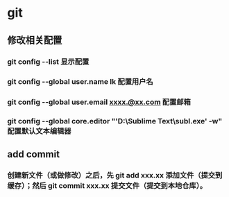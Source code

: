# git

## 修改相关配置

### git config --list 显示配置

### git config --global user.name lk 配置用户名

### git config --global user.email xxxx.@xx.com 配置邮箱

### git config --global core.editor "'D:\Sublime Text\subl.exe' -w" 配置默认文本编辑器

## add commit

### 创建新文件（或做修改）之后，先 git add xxx.xx 添加文件（提交到缓存）；然后 git commit xxx.xx 提交文件（提交到本地仓库）。